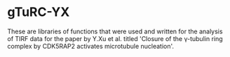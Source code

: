 # gTuRC-YX
These are libraries of functions that were used and written for the analysis of TIRF data for the paper by Y.Xu et al. titled 'Closure of the γ-tubulin ring complex by CDK5RAP2 activates microtubule nucleation'.
